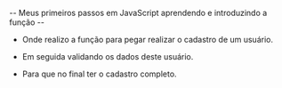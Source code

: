 -- Meus primeiros passos em JavaScript aprendendo e introduzindo a função --

- Onde realizo a função para pegar realizar o cadastro de um usuário.

- Em seguida validando os dados deste usuário.

- Para que no final ter o cadastro completo.